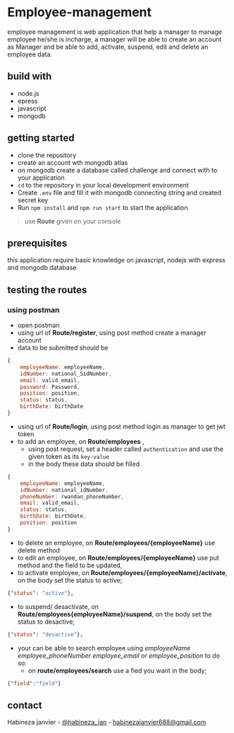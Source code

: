 # Employee-management

employee management is web application that help a manager to manage employee he/she is incharge, a manager will be able to create an account as Manager and be able to add, activate, suspend, edit and delete an employee data.

## build with

* node.js
* epress
* javascript
* mongodb

## getting started 

- clone the repository
- create an account wth mongodb atlas
- on mongodb create a database called challenge and connect with to your application
- `cd` to the repository in your local development environment
- Create `.env` file and fill it with mongodb connecting string and created secret key
- Run `npm install` and `npm run start` to start the application 
> use **Route** given on your console

## prerequisites 

this application require basic knowledge on javascript, nodejs with express and mongodb database

## testing the routes

### using postman

- open postman
- using url of **Route/register**, using post method create a manager account
- data to be submitted should be

```javascript
{
    employeeName: employeeName,
    idNumber: national_SidNumber,
    email: valid_email,
    password: Password,
    position: position,
    status: status,
    birthDate: birthDate
}
```
- using url of **Route/login**, using post method login as manager to get jwt token
- to add an employee, on **Route/employees** , 
  - using post request, set a header called `authentication` and use the given token as its `key-value`
  - in the body these data should be filled

```javascript
{
    employeeName: employeeName,
    idNumber: national_idNumber,
    phoneNumber: rwandan_phoneNumber,
    email: valid_email,
    status: status,
    birthDate: birthDate,
    position: position
}
```

- to delete an employee, on **Route/employees/{employeeName}** use delete method
- to edit an employee, on **Route/employees/{employeeName}**  use put method and the field to be updated,
- to activate employee, on **Route/employees/{employeeName}/activate**, on the body set the status to active; 

```json
{"status": "active"},
```

- to suspend/ desactivate, on **Route/employees{employeeName}/suspend**, on the body set the status to desactive; 

```json
{"status": "desactive"},
```

- your can be able to search employee using *employeeName* *employee_phoneNumber* *employee_email* or *employee_position* to do so: 
  - on **route/employees/search** use a fied you want in the body; 

```json
{"field":"field"}
```

## contact

Habineza janvier - [@habineza_jan](https://twitter.com/habineza_jan) - habinezajanvier688@gmail.com